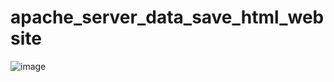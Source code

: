 # apache_server_data_save_html_website

![image](https://user-images.githubusercontent.com/114800813/220970208-7882fa83-d88f-4d0b-a2d8-7ba041f61638.png)
